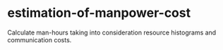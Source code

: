 # estimation-of-manpower-cost
 Calculate man-hours taking into consideration resource histograms and communication costs.

